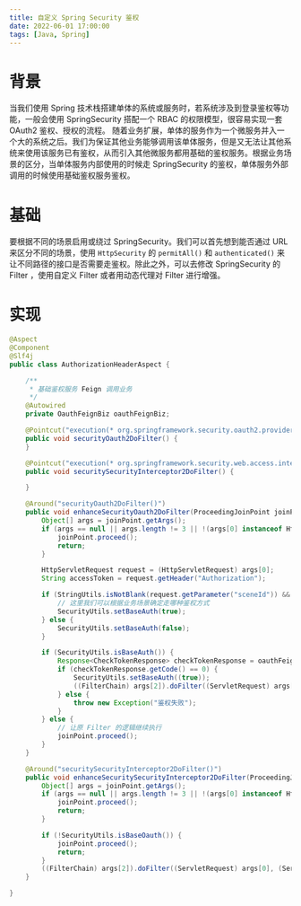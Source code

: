 ```yaml
---
title: 自定义 Spring Security 鉴权
date: 2022-06-01 17:00:00
tags: [Java, Spring]
---
```


# 背景
当我们使用 Spring 技术栈搭建单体的系统或服务时，若系统涉及到登录鉴权等功能，一般会使用 SpringSecurity 搭配一个 RBAC 的权限模型，很容易实现一套 OAuth2 鉴权、授权的流程。
随着业务扩展，单体的服务作为一个微服务并入一个大的系统之后。我们为保证其他业务能够调用该单体服务，但是又无法让其他系统来使用该服务已有鉴权，从而引入其他微服务都用基础的鉴权服务。根据业务场景的区分，当单体服务内部使用的时候走 SpringSecurity 的鉴权，单体服务外部调用的时候使用基础鉴权服务鉴权。

# 基础
要根据不同的场景启用或绕过 SpringSecurity。我们可以首先想到能否通过 URL 来区分不同的场景，使用 `HttpSecurity` 的 `permitAll()` 和 `authenticated()` 来让不同路径的接口是否需要走鉴权。除此之外，可以去修改 SpringSecurity 的 Filter ，使用自定义 Filter 或者用动态代理对 Filter 进行增强。

# 实现
```Java
@Aspect
@Component
@Slf4j
public class AuthorizationHeaderAspect {

    /**
     * 基础鉴权服务 Feign 调用业务
     */
    @Autowired
    private OauthFeignBiz oauthFeignBiz;

    @Pointcut("execution(* org.springframework.security.oauth2.provider.authentication.OAuth2AuthenticationProcessingFilter.doFilter(..))")
    public void securityOauth2DoFilter() {
    }

    @Pointcut("execution(* org.springframework.security.web.access.intercept.FilterSecurityInterceptor.doFilter(..))")
    public void securitySecurityInterceptor2DoFilter() {

    }

    @Around("securityOauth2DoFilter()")
    public void enhanceSecurityOauth2DoFilter(ProceedingJoinPoint joinPoint) throws Throwable {
        Object[] args = joinPoint.getArgs();
        if (args == null || args.length != 3 || !(args[0] instanceof HttpServletRequest && args[1] instanceof javax.servlet.ServletResponse && args[2] instanceof FilterChain)) {
            joinPoint.proceed();
            return;
        }

        HttpServletRequest request = (HttpServletRequest) args[0];
        String accessToken = request.getHeader("Authorization");

        if (StringUtils.isNotBlank(request.getParameter("sceneId")) && StringUtils.isNotBlank(request.getParameter("sceneType"))) {
            // 这里我们可以根据业务场景确定走哪种鉴权方式
            SecurityUtils.setBaseAuth(true);
        } else {
            SecurityUtils.setBaseAuth(false);
        }

        if (SecurityUtils.isBaseAuth()) {
            Response<CheckTokenResponse> checkTokenResponse = oauthFeignBiz.checkToken(accessToken);
            if (checkTokenResponse.getCode() == 0) {
                SecurityUtils.setBaseAuth((true));
                ((FilterChain) args[2]).doFilter((ServletRequest) args[0], (ServletResponse) args[1]);
            } else {
                throw new Exception("鉴权失败");
            }
        } else {
            // 让原 Filter 的逻辑继续执行
            joinPoint.proceed();
        }
    }

    @Around("securitySecurityInterceptor2DoFilter()")
    public void enhanceSecuritySecurityInterceptor2DoFilter(ProceedingJoinPoint joinPoint) throws Throwable {
        Object[] args = joinPoint.getArgs();
        if (args == null || args.length != 3 || !(args[0] instanceof HttpServletRequest && args[1] instanceof javax.servlet.ServletResponse && args[2] instanceof FilterChain)) {
            joinPoint.proceed();
            return;
        }

        if (!SecurityUtils.isBaseOauth()) {
            joinPoint.proceed();
            return;
        }
        ((FilterChain) args[2]).doFilter((ServletRequest) args[0], (ServletResponse) args[1]);
    }

}
```